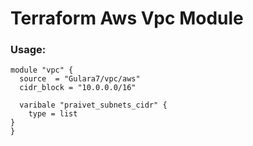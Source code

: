 # Terraform Aws Vpc Module

### Usage:
```
module "vpc" {
  source  = "Gulara7/vpc/aws"
  cidr_block = "10.0.0.0/16"
  
  varibale "praivet_subnets_cidr" {
    type = list
}
}
```